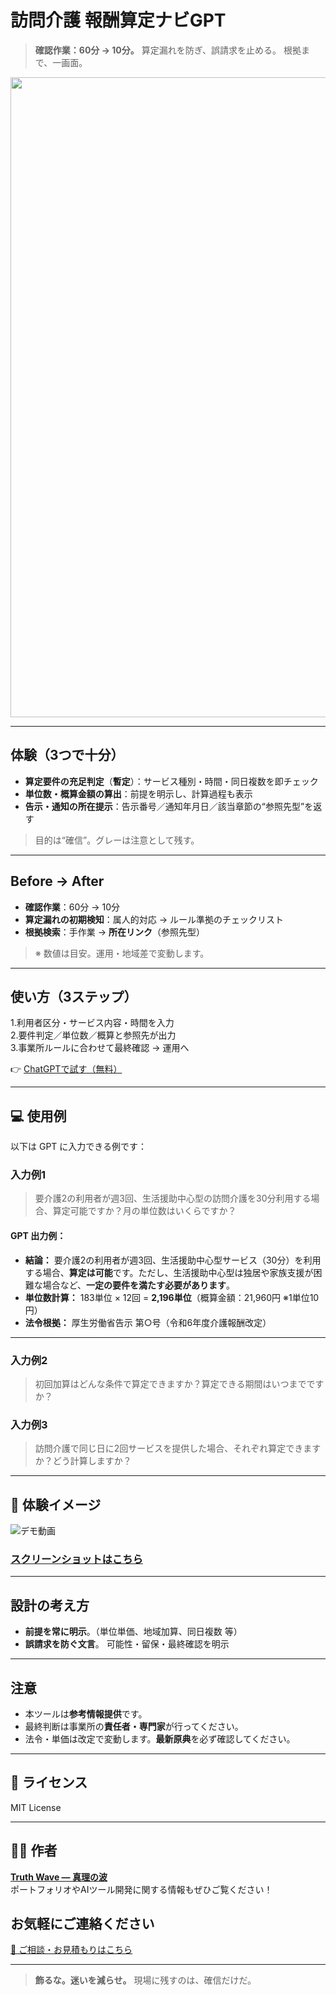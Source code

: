 # 訪問介護 報酬算定ナビGPT

> **確認作業：60分 → 10分。**
> 算定漏れを防ぎ、誤請求を止める。
> 根拠まで、一画面。

<p align="center">
<img width="1536" height="1024" alt="訪問看護" src="https://github.com/user-attachments/assets/62d87dd3-baac-4f0f-8e69-bc2c710842ab" />
</p>

---

## 体験（3つで十分）

- **算定要件の充足判定**（**暫定**）：サービス種別・時間・同日複数を即チェック
- **単位数・概算金額の算出**：前提を明示し、計算過程も表示
- **告示・通知の所在提示**：告示番号／通知年月日／該当章節の“参照先型”を返す
> 目的は“確信”。グレーは注意として残す。

---

## Before → After

- **確認作業**：60分 → 10分
- **算定漏れの初期検知**：属人的対応 → ルール準拠のチェックリスト
- **根拠検索**：手作業 → **所在リンク**（参照先型）
> ※ 数値は目安。運用・地域差で変動します。

---

## 使い方（3ステップ）

1.利用者区分・サービス内容・時間を入力<br>
2.要件判定／単位数／概算と参照先が出力<br>
3.事業所ルールに合わせて最終確認 → 運用へ

👉 [ChatGPTで試す（無料）](https://chatgpt.com/g/g-6871b2d7e26c81919d81b3d70bdce95d-wen-jie-hu-bao-chou-suan-ding-nahigpt)

---

## 💻 使用例 

以下は GPT に入力できる例です：

### 入力例1

> 要介護2の利用者が週3回、生活援助中心型の訪問介護を30分利用する場合、算定可能ですか？月の単位数はいくらですか？

#### GPT 出力例：

* **結論：** 要介護2の利用者が週3回、生活援助中心型サービス（30分）を利用する場合、**算定は可能**です。ただし、生活援助中心型は独居や家族支援が困難な場合など、**一定の要件を満たす必要があります**。
* **単位数計算：** 183単位 × 12回 = **2,196単位**（概算金額：21,960円 ※1単位10円）
* **法令根拠：** 厚生労働省告示 第○号（令和6年度介護報酬改定）

---

### 入力例2

> 初回加算はどんな条件で算定できますか？算定できる期間はいつまでですか？

### 入力例3

> 訪問介護で同じ日に2回サービスを提供した場合、それぞれ算定できますか？どう計算しますか？

---

## 📸 **体験イメージ**
![デモ動画](https://github.com/TomoProgrammingDayori/Home-Care-Fee-Calculation-Navigator-GPT/blob/main/%E8%B3%87%E6%96%99/%E3%83%87%E3%83%A2%E5%8B%95%E7%94%BB.gif)

### [スクリーンショットはこちら](https://github.com/truthwave/Home-Care-Fee-Calculation-Navigator-GPT/tree/main/%E8%B3%87%E6%96%99/%E3%82%B9%E3%82%AF%E3%83%AA%E3%83%BC%E3%83%B3%E3%82%B7%E3%83%A7%E3%83%83%E3%83%88)

---

## 設計の考え方

- **前提を常に明示**。（単位単価、地域加算、同日複数 等）
- **誤請求を防ぐ文言**。 可能性・留保・最終確認を明示

---

##  注意

- 本ツールは**参考情報提供**です。
- 最終判断は事業所の**責任者・専門家**が行ってください。
- 法令・単価は改定で変動します。**最新原典**を必ず確認してください。


---

## 📄 ライセンス

MIT License

---

## 🧑‍💻 作者

**[Truth Wave ― 真理の波](https://github.com/truthwave)**  
ポートフォリオやAIツール開発に関する情報もぜひご覧ください！

## お気軽にご連絡ください
[📩 ご相談・お見積もりはこちら](mailto:realmadrid71214591@gmail.com)

---

> **飾るな。迷いを減らせ。**
> 現場に残すのは、確信だけだ。
